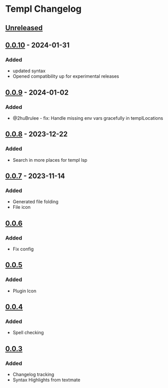 # Templ Changelog

## [Unreleased]

## [0.0.10] - 2024-01-31

### Added

- updated syntax
- Opened compatibility up for experimental releases

## [0.0.9] - 2024-01-02

### Added

- @2huBrulee - fix: Handle missing env vars gracefully in templLocations

## [0.0.8] - 2023-12-22

### Added

- Search in more places for templ lsp

## [0.0.7] - 2023-11-14

### Added

- Generated file folding
- File icon

## [0.0.6]

### Added

- Fix config

## [0.0.5]

### Added

- Plugin Icon

## [0.0.4]

### Added

- Spell checking

## [0.0.3]

### Added

- Changelog tracking
- Syntax Highlights from textmate

[Unreleased]: https://github.com/templ-go/templ-jetbrains/compare/v0.0.10...HEAD
[0.0.10]: https://github.com/templ-go/templ-jetbrains/compare/v0.0.9...v0.0.10
[0.0.9]: https://github.com/templ-go/templ-jetbrains/compare/v0.0.8...v0.0.9
[0.0.8]: https://github.com/templ-go/templ-jetbrains/compare/v0.0.7...v0.0.8
[0.0.7]: https://github.com/templ-go/templ-jetbrains/compare/v0.0.6...v0.0.7
[0.0.6]: https://github.com/templ-go/templ-jetbrains/compare/v0.0.5...v0.0.6
[0.0.5]: https://github.com/templ-go/templ-jetbrains/compare/v0.0.4...v0.0.5
[0.0.4]: https://github.com/templ-go/templ-jetbrains/compare/v0.0.3...v0.0.4
[0.0.3]: https://github.com/templ-go/templ-jetbrains/commits/v0.0.3
